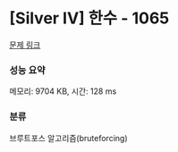 # [Silver IV] 한수 - 1065 

[문제 링크](https://www.acmicpc.net/problem/1065) 

### 성능 요약

메모리: 9704 KB, 시간: 128 ms

### 분류

브루트포스 알고리즘(bruteforcing)

